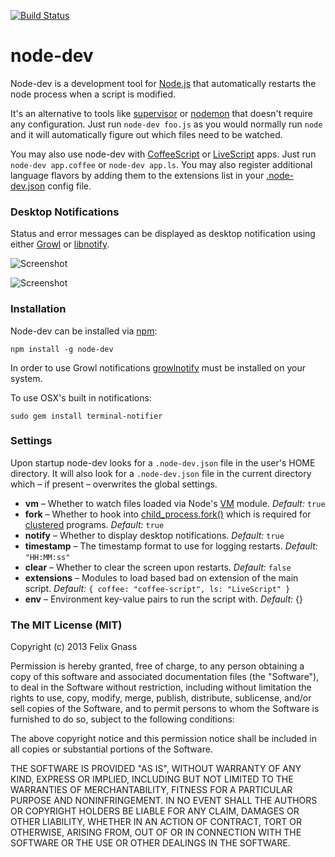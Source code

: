 [![Build Status](https://secure.travis-ci.org/fgnass/node-dev.png)](http://travis-ci.org/fgnass/node-dev)

# node-dev

Node-dev is a development tool for [Node.js](http://nodejs.org) that
automatically restarts the node process when a script is modified.

It's an alternative to tools like
[supervisor](https://github.com/isaacs/node-supervisor) or
[nodemon](https://github.com/remy/nodemon) that doesn't require any
configuration. Just run `node-dev foo.js` as you would normally run `node` and
it will automatically figure out which files need to be watched.

You may also use node-dev with [CoffeeScript](http://http://coffeescript.org/)
or [LiveScript](http://livescript.net/) apps. Just run `node-dev app.coffee`
or `node-dev app.ls`. You may also register additional language flavors by
adding them to the extensions list in your [.node-dev.json](#settings) config
file.

### Desktop Notifications

Status and error messages can be displayed as desktop notification using either
[Growl](http://growl.info/about.php) or
[libnotify](http://developer.gnome.org/libnotify/).

![Screenshot](http://fgnass.github.com/images/node-dev.png)

![Screenshot](http://fgnass.github.com/images/node-dev-linux.png)

### Installation

Node-dev can be installed via [npm](http://github.com/isaacs/npm):

    npm install -g node-dev

In order to use Growl notifications
[growlnotify](http://growl.info/extras.php#growlnotify) must be installed on
your system.

To use OSX's built in notifications:

    sudo gem install terminal-notifier

### Settings

Upon startup node-dev looks for a `.node-dev.json` file in the user's HOME
directory. It will also look for a `.node-dev.json` file in the current
directory which – if present – overwrites the global settings.

* __vm__ – Whether to watch files loaded via Node's [VM](http://nodejs.org/docs/latest/api/vm.html) module. _Default:_ `true`
* __fork__ – Whether to hook into [child_process.fork()](http://nodejs.org/docs/latest/api/child_process.html#child_process_child_process_fork_modulepath_args_options) which is required for [clustered](http://nodejs.org/docs/latest/api/cluster.html) programs. _Default:_ `true`
* __notify__ – Whether to display desktop notifications. _Default:_ `true`
* __timestamp__ – The timestamp format to use for logging restarts. _Default:_ `"HH:MM:ss"`
* __clear__ – Whether to clear the screen upon restarts. _Default:_ `false`
* __extensions__ – Modules to load based bad on extension of the main script. _Default:_
  `{ coffee: "coffee-script", ls: "LiveScript" }`
* __env__ – Environment key-value pairs to run the script with. _Default:_ {}

### The MIT License (MIT)

Copyright (c) 2013 Felix Gnass

Permission is hereby granted, free of charge, to any person obtaining a copy
of this software and associated documentation files (the "Software"), to deal
in the Software without restriction, including without limitation the rights
to use, copy, modify, merge, publish, distribute, sublicense, and/or sell
copies of the Software, and to permit persons to whom the Software is
furnished to do so, subject to the following conditions:

The above copyright notice and this permission notice shall be included in
all copies or substantial portions of the Software.

THE SOFTWARE IS PROVIDED "AS IS", WITHOUT WARRANTY OF ANY KIND, EXPRESS OR
IMPLIED, INCLUDING BUT NOT LIMITED TO THE WARRANTIES OF MERCHANTABILITY,
FITNESS FOR A PARTICULAR PURPOSE AND NONINFRINGEMENT. IN NO EVENT SHALL THE
AUTHORS OR COPYRIGHT HOLDERS BE LIABLE FOR ANY CLAIM, DAMAGES OR OTHER
LIABILITY, WHETHER IN AN ACTION OF CONTRACT, TORT OR OTHERWISE, ARISING FROM,
OUT OF OR IN CONNECTION WITH THE SOFTWARE OR THE USE OR OTHER DEALINGS IN
THE SOFTWARE.
